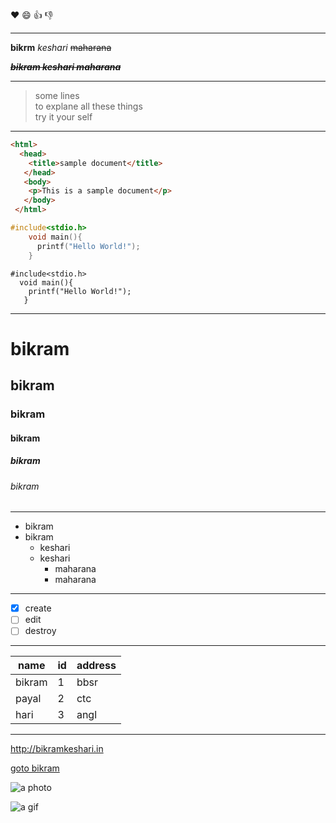 :heart:
:smile:
:+1:
:-1: 

---

**bikrm**
_keshari_
~~maharana~~

**_~~bikram keshari maharana~~_**

---

> some lines  
>to explane all these things  
>try it your self

---

```html
<html>
  <head>
    <title>sample document</title>
   </head>
   <body>
    <p>This is a sample document</p>
   </body>
 </html>
```

```c
#include<stdio.h>
    void main(){
      printf("Hello World!");
    }
```
    #include<stdio.h>
      void main(){
        printf("Hello World!");
       }


---

# bikram
## bikram
### bikram
#### bikram
##### bikram
###### bikram

---

* bikram
* bikram 
  * keshari
  * keshari
    * maharana
    * maharana
    
    
---

- [x] create
- [ ] edit
- [ ] destroy

---

name | id | address
---- | ---- | ------
bikram | 1 | bbsr
payal | 2 | ctc
hari | 3 | angl

---

http://bikramkeshari.in

[goto bikram](http://www.bikramkeshari.in)

![a photo](http://www.bikramkeshari.in/favicon.png)

![a gif](https://media.giphy.com/media/WvXuLOqJeJ0I0/giphy.gif)


